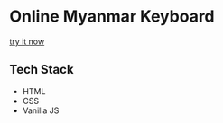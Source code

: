 # Online Myanmar Keyboard
[try it now](https://takamimusubinomikoto.github.io/Unicode-Zawgyi-Online-Keyboard/)

## Tech Stack
 - HTML
 - CSS
 - Vanilla JS